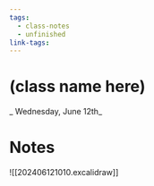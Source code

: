 ```yaml
---
tags:
  - class-notes
  - unfinished
link-tags:
---
```

# (class name here)

_ Wednesday, June 12th_

# Notes
![[202406121010.excalidraw]]


